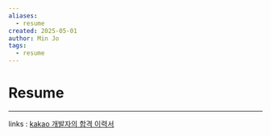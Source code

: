 ```yaml
---
aliases:
  - resume
created: 2025-05-01
author: Min Jo
tags:
  - resume
---
```


# Resume 
---


links : 
[kakao 개발자의 합격 이력서](https://f-lab.kr/publish/resumes/graduate-1)


